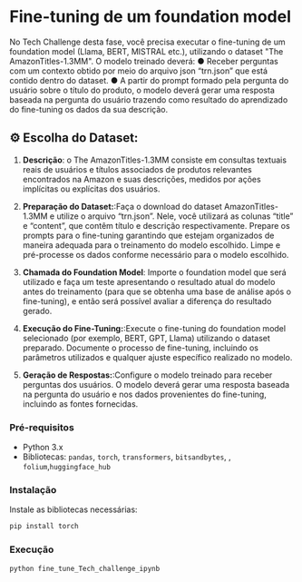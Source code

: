 # Fine-tuning de um foundation model 

No Tech Challenge desta fase, você precisa executar o fine-tuning de um 
foundation model (Llama, BERT, MISTRAL etc.), utilizando o dataset "The 
AmazonTitles-1.3MM". O modelo treinado deverá: 
● Receber perguntas com um contexto obtido por meio do arquivo json 
“trn.json” que está contido dentro do dataset. 
● A partir do prompt formado pela pergunta do usuário sobre o título do 
produto, o modelo deverá gerar uma resposta baseada na pergunta do 
usuário trazendo como resultado do aprendizado do fine-tuning os 
dados da sua descrição. 

## ⚙️ Escolha do Dataset:

1. **Descrição**: o The AmazonTitles-1.3MM consiste em consultas textuais 
reais de usuários e títulos associados de produtos relevantes encontrados na 
Amazon e suas descrições, medidos por ações implícitas ou explícitas dos 
usuários. 

2. **Preparação do Dataset:**:Faça o download do dataset AmazonTitles-1.3MM e utilize o arquivo 
“trn.json”. Nele, você utilizará as colunas “title” e “content”, que contêm título e 
descrição respectivamente. Prepare os prompts para o fine-tuning garantindo 
que estejam organizados de maneira adequada para o treinamento do modelo 
escolhido. Limpe e pré-processe os dados conforme necessário para o modelo 
escolhido.

3. **Chamada do Foundation Model**: Importe o foundation model que será utilizado e faça um teste 
apresentando o resultado atual do modelo antes do treinamento (para que 
se obtenha uma base de análise após o fine-tuning), e então será possível 
avaliar a diferença do resultado gerado.  

4. **Execução do Fine-Tuning:**:Execute o fine-tuning do foundation model selecionado (por exemplo, 
BERT, GPT, Llama) utilizando o dataset preparado. 
Documente o processo de fine-tuning, incluindo os parâmetros utilizados 
e qualquer ajuste específico realizado no modelo.

5. **Geração de Respostas:**:Configure o modelo treinado para receber perguntas dos usuários. 
O modelo deverá gerar uma resposta baseada na pergunta do usuário e 
nos dados provenientes do fine-tuning, incluindo as fontes fornecidas.


### Pré-requisitos

- Python 3.x
- Bibliotecas: `pandas`, `torch`, `transformers`, `bitsandbytes`, , `folium`,`huggingface_hub`

### Instalação

Instale as bibliotecas necessárias:

```bash
pip install torch
```

### Execução

```bash
python fine_tune_Tech_challenge_ipynb
```


